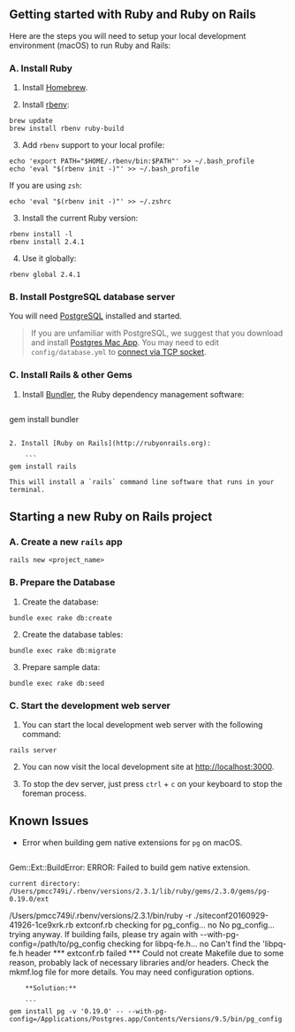 ## Getting started with Ruby and Ruby on Rails

Here are the steps you will need to setup your local development environment (macOS) to run Ruby and Rails:

### A. Install Ruby

1. Install [Homebrew](http://brew.sh).

2. Install [rbenv](https://github.com/rbenv/rbenv):

  ```
brew update
brew install rbenv ruby-build
```

3. Add `rbenv` support to your local profile:

  ```
echo 'export PATH="$HOME/.rbenv/bin:$PATH"' >> ~/.bash_profile
echo 'eval "$(rbenv init -)"' >> ~/.bash_profile
```

  If you are using `zsh`:

  ```
echo 'eval "$(rbenv init -)"' >> ~/.zshrc
```

3. Install the current Ruby version:

  ```
rbenv install -l
rbenv install 2.4.1
```

4. Use it globally:

  ```
rbenv global 2.4.1
```

### B. Install PostgreSQL database server

You will need [PostgreSQL](http://www.postgresql.org) installed and started.

> If you are unfamiliar with PostgreSQL, we suggest that you download and install [Postgres Mac App](http://postgresapp.com). You may need to edit `config/database.yml` to [connect via TCP socket](http://postgresapp.com/documentation/configuration-ruby.html).

### C. Install Rails & other Gems

1. Install [Bundler](http://bundler.io/), the Ruby dependency management software:

	```
gem install bundler
```

2. Install [Ruby on Rails](http://rubyonrails.org):

	```
gem install rails
```

	This will install a `rails` command line software that runs in your terminal.

## Starting a new Ruby on Rails project

### A. Create a new `rails` app

```
rails new <project_name>
```

### B. Prepare the Database

1. Create the database:

  ```
bundle exec rake db:create
```

2. Create the database tables:

  ```
bundle exec rake db:migrate
```

3. Prepare sample data:

  ```
bundle exec rake db:seed
```

### C. Start the development web server

1. You can start the local development web server with the following command:

  ```
rails server
```

2. You can now visit the local development site at [http://localhost:3000](http://localhost:3000).

3. To stop the dev server, just press `ctrl` + `c` on your keyboard to stop the foreman process.

## Known Issues

- Error when building gem native extensions for `pg` on macOS.

    ```
Gem::Ext::BuildError: ERROR: Failed to build gem native extension.

    current directory: /Users/pmcc749i/.rbenv/versions/2.3.1/lib/ruby/gems/2.3.0/gems/pg-0.19.0/ext
/Users/pmcc749i/.rbenv/versions/2.3.1/bin/ruby -r ./siteconf20160929-41926-1ce9xrk.rb extconf.rb
checking for pg_config... no
No pg_config... trying anyway. If building fails, please try again with
 --with-pg-config=/path/to/pg_config
checking for libpq-fe.h... no
Can't find the 'libpq-fe.h header
*** extconf.rb failed ***
Could not create Makefile due to some reason, probably lack of necessary
libraries and/or headers.  Check the mkmf.log file for more details.  You may
need configuration options.
```
    **Solution:**

    ```
gem install pg -v '0.19.0' -- --with-pg-config=/Applications/Postgres.app/Contents/Versions/9.5/bin/pg_config
```